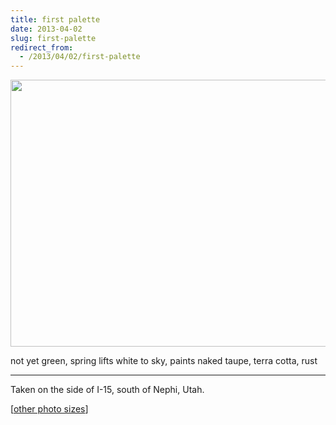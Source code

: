 ```yaml
---
title: first palette
date: 2013-04-02
slug: first-palette
redirect_from:
  - /2013/04/02/first-palette
---
```


<a href="http://www.flickr.com/photos/daniel_hardman/5134077364/sizes/l"><img class="aligncenter" alt="" src="http://farm5.staticflickr.com/4059/5134077364_72ef29a65a_z.jpg" width="640" height="427" /></a>

<p class="haiku">
not yet green, spring lifts
white to sky, paints naked taupe,
terra cotta, rust</p>

<hr />

Taken on the side of I-15, south of Nephi, Utah.

[<a href="http://www.flickr.com/photos/daniel_hardman/5134077364/sizes/l/" target="_blank">other photo sizes</a>]